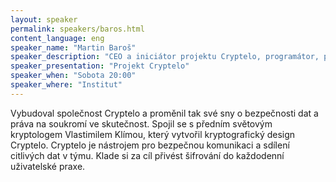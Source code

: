 ```yaml
---
layout: speaker
permalink: speakers/baros.html
content_language: eng
speaker_name: "Martin Baroš"
speaker_description: "CEO a iniciátor projektu Cryptelo, programátor, projektový manažer"
speaker_presentation: "Projekt Cryptelo"
speaker_when: "Sobota 20:00"
speaker_where: "Institut"
---
```

Vybudoval společnost Cryptelo a proměnil tak své sny o bezpečnosti dat a práva na soukromí ve skutečnost. Spojil se s předním světovým kryptologem Vlastimilem Klímou, který vytvořil kryptografický design Cryptelo. Cryptelo je nástrojem pro bezpečnou komunikaci a sdílení citlivých dat v týmu. Klade si za cíl přivést šifrování do každodenní uživatelské praxe.


